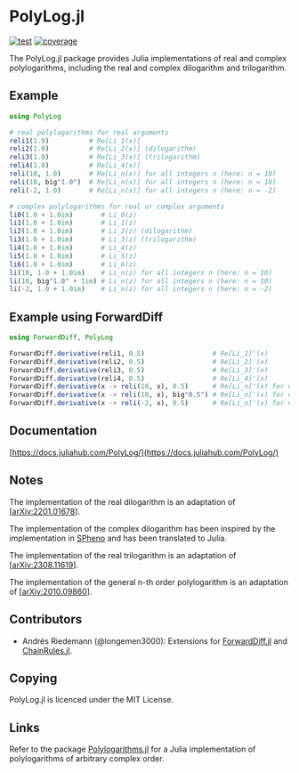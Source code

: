 PolyLog.jl
==========

[![test](https://github.com/Expander/PolyLog.jl/actions/workflows/build.yml/badge.svg)](https://github.com/Expander/PolyLog.jl/actions/workflows/build.yml)
[![coverage](https://coveralls.io/repos/github/Expander/PolyLog.jl/badge.svg)](https://coveralls.io/github/Expander/PolyLog.jl)

The PolyLog.jl package provides Julia implementations of real and
complex polylogarithms, including the real and complex dilogarithm and
trilogarithm.


Example
-------

```.jl
using PolyLog

# real polylogarithms for real arguments
reli1(1.0)          # Re[Li_1(x)]
reli2(1.0)          # Re[Li_2(x)] (dilogarithm)
reli3(1.0)          # Re[Li_3(x)] (trilogarithm)
reli4(1.0)          # Re[Li_4(x)]
reli(10, 1.0)       # Re[Li_n(x)] for all integers n (here: n = 10)
reli(10, big"1.0")  # Re[Li_n(x)] for all integers n (here: n = 10)
reli(-2, 1.0)       # Re[Li_n(x)] for all integers n (here: n = -2)

# complex polylogarithms for real or complex arguments
li0(1.0 + 1.0im)       # Li_0(z)
li1(1.0 + 1.0im)       # Li_1(z)
li2(1.0 + 1.0im)       # Li_2(z) (dilogarithm)
li3(1.0 + 1.0im)       # Li_3(z) (trilogarithm)
li4(1.0 + 1.0im)       # Li_4(z)
li5(1.0 + 1.0im)       # Li_5(z)
li6(1.0 + 1.0im)       # Li_6(z)
li(10, 1.0 + 1.0im)    # Li_n(z) for all integers n (here: n = 10)
li(10, big"1.0" + 1im) # Li_n(z) for all integers n (here: n = 10)
li(-2, 1.0 + 1.0im)    # Li_n(z) for all integers n (here: n = -2)
```


Example using ForwardDiff
-------------------------

```.jl
using ForwardDiff, PolyLog

ForwardDiff.derivative(reli1, 0.5)                 # Re[Li_1]'(x)
ForwardDiff.derivative(reli2, 0.5)                 # Re[Li_2]'(x)
ForwardDiff.derivative(reli3, 0.5)                 # Re[Li_3]'(x)
ForwardDiff.derivative(reli4, 0.5)                 # Re[Li_4]'(x)
ForwardDiff.derivative(x -> reli(10, x), 0.5)      # Re[Li_n]'(x) for n = 10
ForwardDiff.derivative(x -> reli(10, x), big"0.5") # Re[Li_n]'(x) for n = 10
ForwardDiff.derivative(x -> reli(-2, x), 0.5)      # Re[Li_n]'(x) for n = -2
```


Documentation
-------------

[https://docs.juliahub.com/PolyLog/](https://docs.juliahub.com/PolyLog/)


Notes
-----

The implementation of the real dilogarithm is an adaptation of
[[arXiv:2201.01678](https://arxiv.org/abs/2201.01678)].

The implementation of the complex dilogarithm has been inspired by the
implementation in [SPheno](https://spheno.hepforge.org) and has been
translated to Julia.

The implementation of the real trilogarithm is an adaptation of
[[arXiv:2308.11619](https://arxiv.org/abs/2308.11619)].

The implementation of the general n-th order polylogarithm is an
adaptation of [[arXiv:2010.09860](https://arxiv.org/abs/2010.09860)].


Contributors
------------

* Andrés Riedemann (@longemen3000): Extensions for
  [ForwardDiff.jl](https://github.com/JuliaDiff/ForwardDiff.jl) and
  [ChainRules.jl](https://github.com/JuliaDiff/ChainRules.jl).


Copying
-------

PolyLog.jl is licenced under the MIT License.


Links
-----

Refer to the package
[Polylogarithms.jl](https://github.com/mroughan/Polylogarithms.jl) for
a Julia implementation of polylogarithms of arbitrary complex order.
